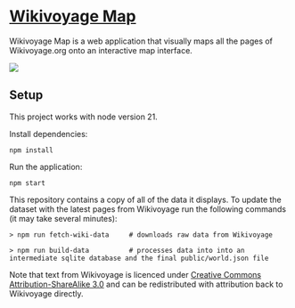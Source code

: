 # [Wikivoyage Map](https://whereugo.ing)

Wikivoyage Map is a web application that visually maps all the pages of Wikivoyage.org onto an interactive map interface.

<img src="./screenshot.png">

## Setup

This project works with node version 21.

Install dependencies:
```
npm install
```

Run the application:
```
npm start
```

This repository contains a copy of all of the data it displays. To update the dataset with the latest pages from Wikivoyage run the following commands (it may take several minutes):
```
> npm run fetch-wiki-data     # downloads raw data from Wikivoyage

> npm run build-data          # processes data into into an intermediate sqlite database and the final public/world.json file
```

Note that text from Wikivoyage is licenced under <a href="https://creativecommons.org/licenses/by-sa/3.0/" rel="noopener noreferrer" target="_blank">Creative Commons Attribution-ShareAlike 3.0</a> and can be redistributed with attribution back to Wikivoyage directly.
